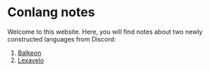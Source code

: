 # Conlang notes
Welcome to this website. Here, you will find notes about two newly constructed languages from Discord:
1. [Balkeon](Balkeon/index.md)
2. [Lexavelo](Lexavelo/index.md)

